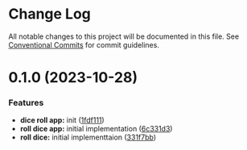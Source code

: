 # Change Log

All notable changes to this project will be documented in this file.
See [Conventional Commits](https://conventionalcommits.org) for commit guidelines.

# 0.1.0 (2023-10-28)

### Features

-   **dice roll app:** init ([1fdf111](https://github.com/paulAlexSerban/prj--reactjs-component-lib/commit/1fdf111986ec07320e0c4b487d5eda31fe2bdf1f))
-   **roll dice app:** initial implementation ([6c331d3](https://github.com/paulAlexSerban/prj--reactjs-component-lib/commit/6c331d337284fc0216f772b2019c3e5a52e3d1b6))
-   **roll dice:** initial implementtaion ([331f7bb](https://github.com/paulAlexSerban/prj--reactjs-component-lib/commit/331f7bbe6fae99d0832668f69ca56a3d3baa559f))
